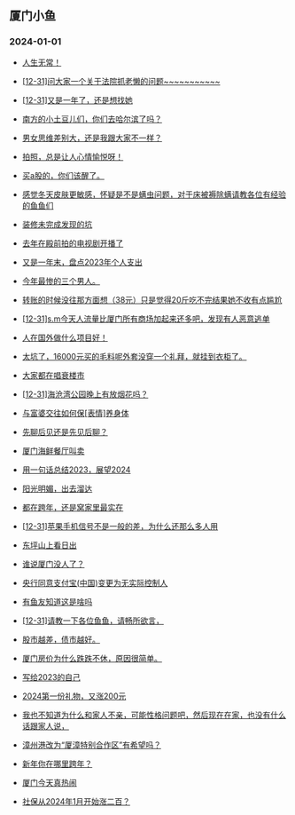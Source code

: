 ## 厦门小鱼 
### 2024-01-01

+ [人生无常！](http://bbs.xmfish.com/read-htm-tid-18128488.html)

+ [[12-31]问大家一个关于法院抓老懒的问题~~~~~~~~~~~](http://bbs.xmfish.com/read-htm-tid-18128517.html)

+ [[12-31]又是一年了，还是想找她](http://bbs.xmfish.com/read-htm-tid-18128573.html)

+ [南方的小土豆儿们，你们去哈尔滨了吗？](http://bbs.xmfish.com/read-htm-tid-18128614.html)

+ [男女思维差别大，还是我跟大家不一样？](http://bbs.xmfish.com/read-htm-tid-18128530.html)

+ [拍照，总是让人心情愉悦呀！](http://bbs.xmfish.com/read-htm-tid-18128584.html)

+ [买a股的，你们该醒了。](http://bbs.xmfish.com/read-htm-tid-18128635.html)

+ [感觉冬天皮肤更敏感，怀疑是不是螨虫问题，对于床被褥除螨请教各位有经验的鱼鱼们](http://bbs.xmfish.com/read-htm-tid-18128541.html)

+ [装修未完成发现的坑](http://bbs.xmfish.com/read-htm-tid-18128625.html)

+ [去年在殿前拍的电视剧开播了](http://bbs.xmfish.com/read-htm-tid-18128470.html)

+ [又是一年末，盘点2023年个人支出](http://bbs.xmfish.com/read-htm-tid-18128599.html)

+ [今年最惨的三个男人。](http://bbs.xmfish.com/read-htm-tid-18128505.html)

+ [转账的时候没往那方面想（38元）只是觉得20斤吃不完结果她不收有点尴尬](http://bbs.xmfish.com/read-htm-tid-18128631.html)

+ [[12-31]s.m今天人流量比厦门所有商场加起来还多吧，发现有人恶意逃单](http://bbs.xmfish.com/read-htm-tid-18128708.html)

+ [人在国外做什么项目好！](http://bbs.xmfish.com/read-htm-tid-18128685.html)

+ [太坑了，16000元买的毛料呢外套没穿一个礼拜，就挂到衣柜了。](http://bbs.xmfish.com/read-htm-tid-18128719.html)

+ [大家都在唱衰楼市](http://bbs.xmfish.com/read-htm-tid-18128669.html)

+ [[12-31]海沧湾公园晚上有放烟花吗？](http://bbs.xmfish.com/read-htm-tid-18128740.html)

+ [与富婆交往如何保[表情]养身体](http://bbs.xmfish.com/read-htm-tid-18128650.html)

+ [先聊后见还是先见后聊？](http://bbs.xmfish.com/read-htm-tid-18128706.html)

+ [厦门海鲜餐厅叫卖](http://bbs.xmfish.com/read-htm-tid-18128613.html)

+ [用一句话总结2023，展望2024](http://bbs.xmfish.com/read-htm-tid-18128798.html)

+ [阳光明媚，出去溜达](http://bbs.xmfish.com/read-htm-tid-18128641.html)

+ [都在跨年，还是窝家里最实在](http://bbs.xmfish.com/read-htm-tid-18128796.html)

+ [[12-31]苹果手机信号不是一般的差，为什么还那么多人用](http://bbs.xmfish.com/read-htm-tid-18128726.html)

+ [东坪山上看日出](http://bbs.xmfish.com/read-htm-tid-18128774.html)

+ [谁说厦门没人了？](http://bbs.xmfish.com/read-htm-tid-18128839.html)

+ [央行同意支付宝(中国)变更为无实际控制人](http://bbs.xmfish.com/read-htm-tid-18128769.html)

+ [有鱼友知道这是啥吗](http://bbs.xmfish.com/read-htm-tid-18128771.html)

+ [[12-31]请教一下各位鱼鱼，请畅所欲言，](http://bbs.xmfish.com/read-htm-tid-18128744.html)

+ [股市越差，债市越好。](http://bbs.xmfish.com/read-htm-tid-18128757.html)

+ [厦门房价为什么跌跌不休，原因很简单。](http://bbs.xmfish.com/read-htm-tid-18128821.html)

+ [写给2023的自己](http://bbs.xmfish.com/read-htm-tid-18128765.html)

+ [2024第一份礼物，又涨200元](http://bbs.xmfish.com/read-htm-tid-18128935.html)

+ [我也不知道为什么和家人不亲，可能性格问题吧，然后现在在家，也没有什么话跟家人说，](http://bbs.xmfish.com/read-htm-tid-18128783.html)

+ [漳州港改为“厦漳特别合作区”有希望吗？](http://bbs.xmfish.com/read-htm-tid-18128810.html)

+ [新年你在哪里跨年？](http://bbs.xmfish.com/read-htm-tid-18128793.html)

+ [厦门今天真热闹](http://bbs.xmfish.com/read-htm-tid-18128797.html)

+ [社保从2024年1月开始涨二百？](http://bbs.xmfish.com/read-htm-tid-18128959.html)

